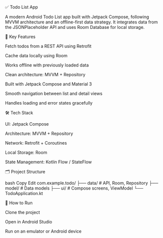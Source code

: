 ✅ Todo List App

A modern Android Todo List app built with Jetpack Compose, following MVVM architecture and an offline-first data strategy. It integrates data from the JSONPlaceholder API and uses Room Database for local storage.

🔹 Key Features

Fetch todos from a REST API using Retrofit

Cache data locally using Room

Works offline with previously loaded data

Clean architecture: MVVM + Repository

Built with Jetpack Compose and Material 3

Smooth navigation between list and detail views

Handles loading and error states gracefully

🛠 Tech Stack

UI: Jetpack Compose

Architecture: MVVM + Repository

Network: Retrofit + Coroutines

Local Storage: Room

State Management: Kotlin Flow / StateFlow

🗂 Project Structure

bash
Copy
Edit
com.example.todo/
├── data/          # API, Room, Repository
├── model/         # Data models
├── ui/            # Compose screens, ViewModel
└── TodoApplication.kt

🚀 How to Run

Clone the project

Open in Android Studio

Run on an emulator or Android device

